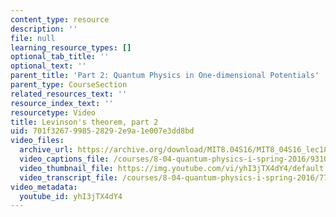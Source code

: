 ```yaml
---
content_type: resource
description: ''
file: null
learning_resource_types: []
optional_tab_title: ''
optional_text: ''
parent_title: 'Part 2: Quantum Physics in One-dimensional Potentials'
parent_type: CourseSection
related_resources_text: ''
resource_index_text: ''
resourcetype: Video
title: Levinson's theorem, part 2
uid: 701f3267-9985-2829-2e9a-1e007e3dd8bd
video_files:
  archive_url: https://archive.org/download/MIT8.04S16/MIT8_04S16_lec18_s5_300k.mp4
  video_captions_file: /courses/8-04-quantum-physics-i-spring-2016/9310e779db9f5271add9f085c030df6f_yhI3jTX4dY4.vtt
  video_thumbnail_file: https://img.youtube.com/vi/yhI3jTX4dY4/default.jpg
  video_transcript_file: /courses/8-04-quantum-physics-i-spring-2016/771de1b5c700772bbf88311b3d90d0a9_yhI3jTX4dY4.pdf
video_metadata:
  youtube_id: yhI3jTX4dY4
---
```

